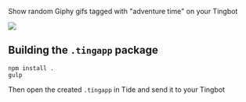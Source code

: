Show random Giphy gifs tagged with "adventure time" on your Tingbot

![](https://i.imgur.com/P5bdfn9.png)

## Building the `.tingapp` package

```
npm install .
gulp
```

Then open the created `.tingapp` in Tide and send it to your Tingbot